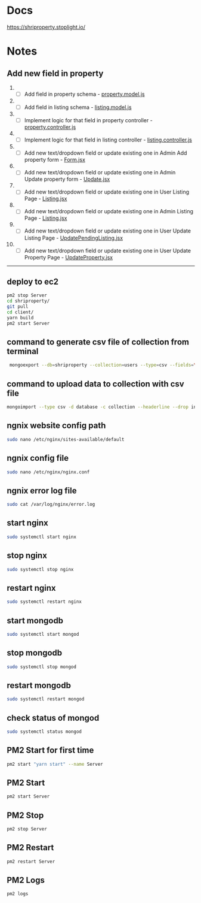 # Docs

https://shriproperty.stoplight.io/

# Notes

## Add new field in property

1.  -   [ ] Add field in property schema - [property.model.js](./models/property.model.js)
1.  -   [ ] Add field in listing schema - [listing.model.js](./models/listing.model.js)
1.  -   [ ] Implement logic for that field in property controller - [property.controller.js](./controllers/property.controller.js)
1.  -   [ ] Implement logic for that field in listing controller - [listing.controller.js](./controllers/listing.controller.js)
1.  -   [ ] Add new text/dropdown field or update existing one in Admin Add property form - [Form.jsx](./client/src/components/pages/admin/property/form/Form.jsx)
1.  -   [ ] Add new text/dropdown field or update existing one in Admin Update property form - [Update.jsx](./client/src/components/pages/admin/property/update/Update.jsx)
1.  -   [ ] Add new text/dropdown field or update existing one in User Listing Page - [Listing.jsx](./client/src/components/pages/listing/Listing.jsx)
1.  -   [ ] Add new text/dropdown field or update existing one in Admin Listing Page - [Listing.jsx](./client/src/components/pages/admin/listing/Listing.jsx)
1.  -   [ ] Add new text/dropdown field or update existing one in User Update Listing Page - [UpdatePendingListing.jsx](./client/src/components/pages/updatePendingListings/UpdatePendingListing.jsx)
1.  -   [ ] Add new text/dropdown field or update existing one in User Update Property Page - [UpdateProperty.jsx](./client/src/components/pages/updateProperty/UpdateProperty.jsx)

---

## deploy to ec2

```bash
pm2 stop Server
cd shriproperty/
git pull
cd client/
yarn build
pm2 start Server
```

## command to generate csv file of collection from terminal

```bash
 mongoexport --db=shriproperty --collection=users --type=csv --fields=\_id,name,email,phone,password --out=user.csv
```

## command to upload data to collection with csv file

```bash
mongoimport --type csv -d database -c collection --headerline --drop index2020.csv
```

## ngnix website config path

```bash
sudo nano /etc/nginx/sites-available/default
```

## ngnix config file

```bash
sudo nano /etc/nginx/nginx.conf
```

## ngnix error log file

```bash
sudo cat /var/log/nginx/error.log
```

## start nginx

```bash
sudo systemctl start nginx
```

## stop nginx

```bash
sudo systemctl stop nginx
```

## restart nginx

```bash
sudo systemctl restart nginx
```

## start mongodb

```bash
sudo systemctl start mongod
```

## stop mongodb

```bash
sudo systemctl stop mongod
```

## restart mongodb

```bash
sudo systemctl restart mongod
```

## check status of mongod

```bash
sudo systemctl status mongod
```

## PM2 Start for first time

```bash
pm2 start "yarn start" --name Server
```

## PM2 Start

```bash
pm2 start Server
```

## PM2 Stop

```bash
pm2 stop Server
```

## PM2 Restart

```bash
pm2 restart Server
```

## PM2 Logs

```bash
pm2 logs
```
